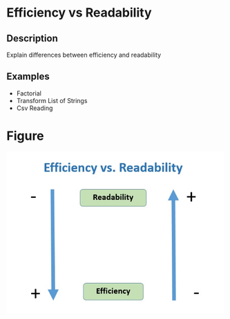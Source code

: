 # Efficiency vs Readability

## Description
Explain differences between efficiency and readability

## Examples
- Factorial
- Transform List of Strings
- Csv Reading


# Figure
![Figure](Figure.jpg)